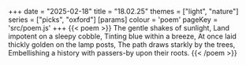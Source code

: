 +++
date = "2025-02-18"
title = "18.02.25"
themes = ["light", "nature"]
series = ["picks", "oxford"]
[params]
  colour = 'poem'
  pageKey = 'src/poem.js'
+++
{{< poem >}}
The gentle shakes of sunlight,
Land impotent on a sleepy cobble,
Tinting blue within a breeze,
At once laid thickly golden on the lamp posts,
The path draws starkly by the trees,
Embellishing a history with passers-by upon their roots.
{{< /poem >}}
